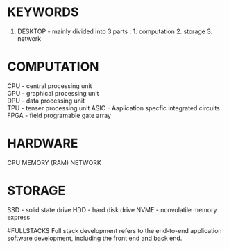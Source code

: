 # KEYWORDS
1. DESKTOP - mainly divided into 3 parts : 1. computation 2. storage 3. network

# COMPUTATION 
 CPU - central processing unit  
 GPU - graphical processing unit  
 DPU - data processing unit  
 TPU - tenser processing unit
 ASIC - Aaplication specfic integrated circuits
 FPGA - field programable gate array 

 # HARDWARE 
 CPU
 MEMORY (RAM)
 NETWORK

 # STORAGE 
 SSD - solid state drive 
 HDD - hard disk drive 
 NVME - nonvolatile memory express 

 #FULLSTACKS
 Full stack development refers to the end-to-end application software development, including the front end and back end.
 
   
    
 
